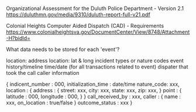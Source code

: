 Organizational Assessment for the Duluth Police Department - Version 2.1
https://duluthmn.gov/media/9310/duluth-report-full-v21.pdf

Colonial Heights Computer Aided Dispatch (CAD) - Requirements
https://www.colonialheightsva.gov/DocumentCenter/View/8748/Attachment-H?bidId=



What data needs to be stored for each 'event'?

location: address
location: lat & long
incident types or nature codes
event history/timeline
time/date (for all transactions related to event)
dispater that took the call
caller information




{
    indicent_number : 000,
    initialization_time : date/time
    nature_code: xxx,
    location : {
        address : {
            street: xxx,
            city: xxx,
            state: xxx,
            zip: xxx,
        }
        point : {
            latitude : 000,
            longitude : 000,
        }
    }
    call_received_by : xxx,
    caller : {
        name : xxx,
        on_location : true/false
    }
    outcome_status : xxx
}